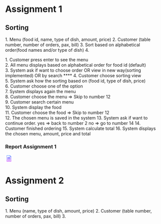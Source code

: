 <h1>Assignment 1</h1>
<h2>Sorting</h2>
<p> 
1. Menu (food id, name, type of dish, amount, price)
2. Customer (table number, number of orders, pax, bill)
3. Sort based on alphabetical order(food names and/or type of dish)
4. 
</p>
<p>
1. Customer press enter to see the menu <br>
2. All menu displays based on alphabetical order for food id (default) <br>
3. System ask if want to choose order OR view in new way(sorting implemented) OR by search ****
4. Customer choose sorting view <br>
5. System ask how the sorting based on (food id, type of dish, price) <br>
6. Customer choose one of the option <br>
7. System displays again the menu <br>
8. Customer choose the menu => Skip to number 12 <br>
9. Customer search certain menu <br>
10. System display the food <br>
11. Customer choose the food => Skip to number 12 <br>
12. The chosen menu is saved in the system
13. System ask if want to continue order. yes => back to number 2 no => go to number 14
14. Customer finished ordering
15. System calculate total
16. System displays the chosen menu, amount, price and total
</p>

<h3>Report Assignment 1</h3>
<a href="https://docs.google.com/document/d/1Zo1a1CUOtAN9jOG7cpsusQ4GQOKJwSBSsdrvTltsyAc/edit?usp=sharing"><img src="./images/document1.png" width="24px" height="24px" ></a> 


<h1>Assignment 2</h1>
<h2>Sorting</h2>
<p> 
1. Menu (name, type of dish, amount, price)
2. Customer (table number, number of orders, pax, bill)
3.  
</p>

